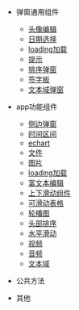- 弹窗通用组件
  
  - [头像编辑](app/avatarModify)
  - [日期选择](app/calendar)
  - [loading加载](app/loading)
  - [提示](app/toast)
  - [排序弹窗](app/sortSheet)
  - [签字板](app/writepad)
  - [文本域弹窗](app/xgjInput)
  
- app功能组件
  
  - [侧边弹窗](components/actionSheet)
  - [时间区间](components/dateBar)
  - [echart](components/echarts)
  - [文件](components/file)
  - [图片](components/img)
  - [loading加载](components/loading)
  - [富文本编辑](components/multipleInput)
  - [上下滑动组件](components/scroller)
  - [可滑动表格](components/scrollerTable)
  - [轮播图](components/slider)
  - [头部排序](components/sortSheet)
  - [水平滑动](components/swiper)
  - [视频](components/videoComp)
  - [音频](components/voice)
  - [文本域](components/textarea)
   
- 公共方法
  
- 其他
